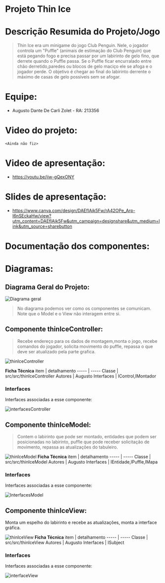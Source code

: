 # Projeto Thin Ice

# Descrição Resumida do Projeto/Jogo
> Thin Ice era um minigame do jogo Club Penguin. Nele, o jogador controla um "Puffle" (animais de estimação do Club Penguin) que está pegando fogo e precisa passar por um labirinto de gelo fino, que derrete quando o Puffle passa. Se o Puffle ficar encurralado entre chão derretido,paredes ou blocos de gelo maciço ele se afoga e o jogador perde. O objetivo é chegar ao final do labirinto derrente o máximo de casas de gelo possiveis sem se afogar.

# Equipe: 
* Augusto Dante De Carli Zolet - RA: 213356

# Video do projeto:
 `<Ainda não fiz>`
 
# Video de apresentação: 
* https://youtu.be/ijw-gQexONY

# Slides de apresentação:
* https://www.canva.com/design/DAEfIAik5Fw/rA42OPe_Arp-l6nSEckaHw/view?utm_content=DAEfIAik5Fw&utm_campaign=designshare&utm_medium=link&utm_source=sharebutton

# Documentação dos componentes:

# Diagramas:

## Diagrama Geral do Projeto:

![Diagrama geral](https://user-images.githubusercontent.com/80828532/122484010-31185400-cfaa-11eb-810e-68cb5725aa4d.png)

> No diagrama podemos ver como os componentes se comunicam. Note que o Model e o View não interagem entre si.

## Componente thinIceController:
> Recebe endereço para os dados de montagem,monta o jogo, recebe comandos do jogador, solicita movimento do puffle, repassa o que deve ser atualizado pela parte grafica.

![thinIceController](https://user-images.githubusercontent.com/80828532/122484953-337bad80-cfac-11eb-8ffa-90808741eaff.png)

**Ficha Técnica**
item | detalhamento
----- | -----
Classe | src/src/thinIceController
Autores | Augusto
Interfaces | IControl,IMontador

### Interfaces

Interfaces associadas a esse componente:

![interfacesController](https://user-images.githubusercontent.com/80828532/122494126-30d68380-cfbf-11eb-837a-f221eccbff65.png)



## Componente thinIceModel:
> Contem o labirinto que pode ser montado, entidades que podem ser posicionadas no labirinto, puffle que pode receber solicitação de movimento, repassa as atualizações do tabuleiro.
> 
![thinIceModel](https://user-images.githubusercontent.com/80828532/122484995-4aba9b00-cfac-11eb-9b33-5a5eeebfb8fd.png)
**Ficha Técnica**
item | detalhamento
----- | -----
Classe | src/src/thinIceModel
Autores | Augusto 
Interfaces | IEntidade,IPuffle,IMapa

### Interfaces

Interfaces associadas a esse componente:

![InterfacesModel](https://user-images.githubusercontent.com/80828532/122494158-3b911880-cfbf-11eb-84ea-312e4f8f45ef.png)



## Componente thinIceView:
Monta um espelho do labirinto e recebe as atualizações, monta a interface gráfica.

![thinIceView](https://user-images.githubusercontent.com/80828532/122485008-50b07c00-cfac-11eb-9d9e-ab02b25d142b.png)
**Ficha Técnica**
item | detalhamento
----- | -----
Classe | src/src/thinIceView
Autores | Augusto
Interfaces | ISubject

### Interfaces

Interfaces associadas a esse componente:

![interfaceView](https://user-images.githubusercontent.com/80828532/122494211-53689c80-cfbf-11eb-9801-3c0dc3af53ff.png)

